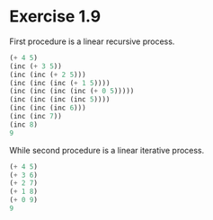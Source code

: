 # Exercise 1.9

First procedure is a linear recursive process.

```lisp
(+ 4 5)
(inc (+ 3 5))
(inc (inc (+ 2 5)))
(inc (inc (inc (+ 1 5))))
(inc (inc (inc (inc (+ 0 5)))))
(inc (inc (inc (inc 5))))
(inc (inc (inc 6)))
(inc (inc 7))
(inc 8)
9
```

While second procedure is a linear iterative process.

```lisp
(+ 4 5)
(+ 3 6)
(+ 2 7)
(+ 1 8)
(+ 0 9)
9
```
